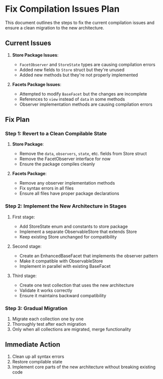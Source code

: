 # Fix Compilation Issues Plan

This document outlines the steps to fix the current compilation issues and ensure a clean migration to the new architecture.

## Current Issues

1. **Store Package Issues**:
   - `FacetObserver` and `StoreState` types are causing compilation errors
   - Added new fields to `Store` struct but they're unused
   - Added new methods but they're not properly implemented

2. **Facets Package Issues**:
   - Attempted to modify `BaseFacet` but the changes are incomplete
   - References to `view` instead of `data` in some methods
   - Observer implementation methods are causing compilation errors

## Fix Plan

### Step 1: Revert to a Clean Compilable State

1. **Store Package**:
   - Remove the `data`, `observers`, `state`, etc. fields from Store struct
   - Remove the FacetObserver interface for now
   - Ensure the package compiles cleanly

2. **Facets Package**:
   - Remove any observer implementation methods
   - Fix syntax errors in all files
   - Ensure all files have proper package declarations

### Step 2: Implement the New Architecture in Stages

1. First stage:
   - Add StoreState enum and constants to store package
   - Implement a separate ObservableStore that extends Store
   - Keep existing Store unchanged for compatibility

2. Second stage:
   - Create an EnhancedBaseFacet that implements the observer pattern
   - Make it compatible with ObservableStore
   - Implement in parallel with existing BaseFacet

3. Third stage:
   - Create one test collection that uses the new architecture
   - Validate it works correctly
   - Ensure it maintains backward compatibility

### Step 3: Gradual Migration

1. Migrate each collection one by one
2. Thoroughly test after each migration
3. Only when all collections are migrated, merge functionality

## Immediate Action

1. Clean up all syntax errors
2. Restore compilable state
3. Implement core parts of the new architecture without breaking existing code